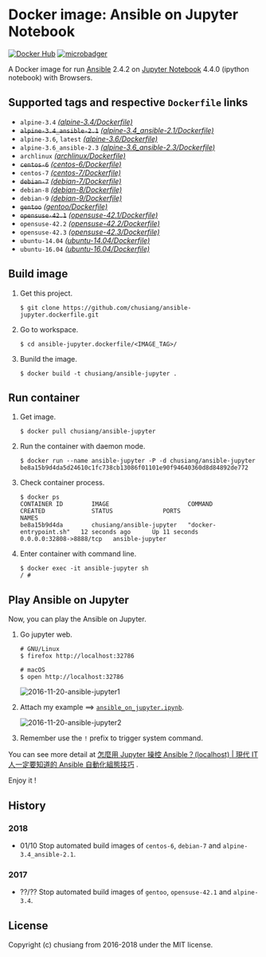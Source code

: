 # Docker image: Ansible on Jupyter Notebook

[![Docker Hub](https://img.shields.io/badge/docker-ansible--jupyter-blue.svg)](https://hub.docker.com/r/chusiang/ansible-jupyter/) [![microbadger](https://images.microbadger.com/badges/image/chusiang/ansible-jupyter.svg)](https://microbadger.com/images/chusiang/ansible-jupyter "Get your own image badge on microbadger.com")

A Docker image for run [Ansible][ansible_official] 2.4.2 on [Jupyter Notebook][jupyter_official] 4.4.0 (ipython notebook) with Browsers.

[ansible_official]:  https://www.ansible.com/
[jupyter_official]: http://jupyter.org/

## Supported tags and respective `Dockerfile` links

- `alpine-3.4` [*(alpine-3.4/Dockerfile)*][dockerfile_alpine-3.4]
- ~~`alpine-3.4_ansible-2.1`~~ [*(alpine-3.4_ansible-2.1/Dockerfile)*][dockerfile_alpine-3.4_ansible-2.1]
- `alpine-3.6`, `latest` [*(alpine-3.6/Dockerfile)*][dockerfile_alpine-3.6]
- `alpine-3.6_ansible-2.3` [*(alpine-3.6_ansible-2.3/Dockerfile)*][dockerfile_alpine-3.6_ansible-2.3]
- `archlinux` [*(archlinux/Dockerfile)*][dockerfile_archlinux]
- ~~`centos-6`~~ [*(centos-6/Dockerfile)*][dockerfile_centos-6]
- `centos-7` [*(centos-7/Dockerfile)*][dockerfile_centos-7]
- ~~`debian-7`~~ [*(debian-7/Dockerfile)*][dockerfile_debian-7]
- `debian-8` [*(debian-8/Dockerfile)*][dockerfile_debian-8]
- `debian-9` [*(debian-9/Dockerfile)*][dockerfile_debian-9]
- ~~`gentoo`~~ [*(gentoo/Dockerfile)*][dockerfile_gentoo]
- ~~`opensuse-42.1`~~ [*(opensuse-42.1/Dockerfile)*][dockerfile_opensuse-42.1]
- `opensuse-42.2` [*(opensuse-42.2/Dockerfile)*][dockerfile_opensuse-42.2]
- `opensuse-42.3` [*(opensuse-42.3/Dockerfile)*][dockerfile_opensuse-42.3]
- `ubuntu-14.04` [*(ubuntu-14.04/Dockerfile)*][dockerfile_ubuntu-14.04]
- `ubuntu-16.04` [*(ubuntu-16.04/Dockerfile)*][dockerfile_ubuntu-16.04]

[dockerfile_alpine-3.4]:    https://github.com/chusiang/ansible-jupyter.dockerfile/blob/master/alpine-3.4/Dockerfile
[dockerfile_alpine-3.4_ansible-2.1]: https://github.com/chusiang/ansible-jupyter.dockerfile/blob/master/alpine-3.4_ansible-2.1/Dockerfile
[dockerfile_alpine-3.6]:    https://github.com/chusiang/ansible-jupyter.dockerfile/blob/master/alpine-3.6/Dockerfile
[dockerfile_alpine-3.6_ansible-2.3]: https://github.com/chusiang/ansible-jupyter.dockerfile/blob/master/alpine-3.6_ansible-2.3/Dockerfile
[dockerfile_archlinux]:     https://github.com/chusiang/ansible-jupyter.dockerfile/blob/master/archlinux/Dockerfile
[dockerfile_centos-6]:      https://github.com/chusiang/ansible-jupyter.dockerfile/blob/master/centos-6/Dockerfile
[dockerfile_centos-7]:      https://github.com/chusiang/ansible-jupyter.dockerfile/blob/master/centos-7/Dockerfile
[dockerfile_debian-7]:      https://github.com/chusiang/ansible-jupyter.dockerfile/blob/master/debian-7/Dockerfile
[dockerfile_debian-8]:      https://github.com/chusiang/ansible-jupyter.dockerfile/blob/master/debian-8/Dockerfile
[dockerfile_debian-9]:      https://github.com/chusiang/ansible-jupyter.dockerfile/blob/master/debian-9/Dockerfile
[dockerfile_gentoo]:        https://github.com/chusiang/ansible-jupyter.dockerfile/blob/master/gentoo/Dockerfile
[dockerfile_opensuse-42.1]: https://github.com/chusiang/ansible-jupyter.dockerfile/blob/master/opensuse-42.1/Dockerfile
[dockerfile_opensuse-42.2]: https://github.com/chusiang/ansible-jupyter.dockerfile/blob/master/opensuse-42.2/Dockerfile
[dockerfile_opensuse-42.3]: https://github.com/chusiang/ansible-jupyter.dockerfile/blob/master/opensuse-42.3/Dockerfile
[dockerfile_ubuntu-14.04]:  https://github.com/chusiang/ansible-jupyter.dockerfile/blob/master/ubuntu-14.04/Dockerfile
[dockerfile_ubuntu-16.04]:  https://github.com/chusiang/ansible-jupyter.dockerfile/blob/master/ubuntu-16.04/Dockerfile

## Build image

1. Get this project.

    ```
    $ git clone https://github.com/chusiang/ansible-jupyter.dockerfile.git
    ```

1. Go to workspace.

    ```
    $ cd ansible-jupyter.dockerfile/<IMAGE_TAG>/
    ```

1. Bunild the image.

    ```
    $ docker build -t chusiang/ansible-jupyter .
    ```

## Run container

1. Get image.
    
    ```
    $ docker pull chusiang/ansible-jupyter
    ```

1. Run the container with daemon mode.
    
    ```
    $ docker run --name ansible-jupyter -P -d chusiang/ansible-jupyter
    be8a15b9d4da5d24610c1fc738cb13086f01101e90f94640360d8d84892de772
    ```

1. Check container process.

    ```
    $ docker ps
    CONTAINER ID        IMAGE                      COMMAND                  CREATED             STATUS              PORTS                     NAMES
    be8a15b9d4da        chusiang/ansible-jupyter   "docker-entrypoint.sh"   12 seconds ago      Up 11 seconds       0.0.0.0:32808->8888/tcp   ansible-jupyter
    ```

1. Enter container with command line.

    ```
    $ docker exec -it ansible-jupyter sh
    / #
    ```
    
## Play Ansible on Jupyter

Now, you can play the Ansible on Jupyter.

1. Go jupyter web.

    ```
    # GNU/Linux
    $ firefox http://localhost:32786
    
    # macOS
    $ open http://localhost:32786
    ```
    
    ![2016-11-20-ansible-jupyter1]

1. Attach my example ==> [`ansible_on_jupyter.ipynb`][ansible_on_jupyter.ipynb].

    ![2016-11-20-ansible-jupyter2]

1. Remember use the `!` prefix to trigger system command.

You can see more detail at [怎麼用 Jupyter 操控 Ansible？(localhost) | 現代 IT 人一定要知道的 Ansible 自動化組態技巧](https://chusiang.gitbooks.io/automate-with-ansible/07.how-to-practive-the-ansible-with-jupyter1.html) .

Enjoy it !

[ansible_on_jupyter.ipynb]: https://github.com/chusiang/ansible-jupyter.dockerfile/blob/master/ipynb/ansible_on_jupyter.ipynb
[2016-11-20-ansible-jupyter1]: https://cloud.githubusercontent.com/assets/219066/20463322/218f0c4a-af6b-11e6-9a95-2411ec7acb5f.png
[2016-11-20-ansible-jupyter2]: https://cloud.githubusercontent.com/assets/219066/20463319/fa8c047c-af6a-11e6-96d6-f985096c9c8c.png

## History

### 2018

* 01/10 Stop automated build images of `centos-6`, `debian-7` and `alpine-3.4_ansible-2.1`.

### 2017

* ??/?? Stop automated build images of `gentoo`, `opensuse-42.1` and `alpine-3.4`.

## License

Copyright (c) chusiang from 2016-2018 under the MIT license.
